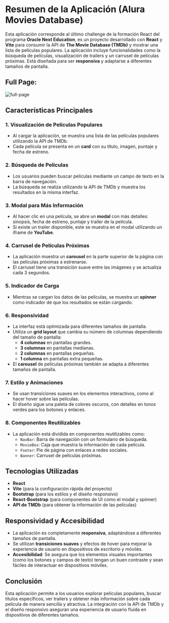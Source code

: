 # Resumen de la Aplicación (Alura Movies Database)

Esta aplicación corresponde al último challenge de la formación React del programa **Oracle Next Education**, es un proyecto desarrollado con **React** y **Vite** para consumir la API de **The Movie Database (TMDb)** y mostrar una lista de películas populares. La aplicación incluye funcionalidades como la búsqueda de películas, visualización de trailers y un carrusel de películas próximas. Está diseñada para ser **responsiva** y adaptarse a diferentes tamaños de pantalla.

## Full Page: 

![full-page](./src/assets/images/full-page.png)

## Características Principales

### 1. **Visualización de Películas Populares**
   - Al cargar la aplicación, se muestra una lista de las películas populares utilizando la API de TMDb.
   - Cada película se presenta en un **card** con su título, imagen, puntaje y fecha de estreno.
   
### 2. **Búsqueda de Películas**
   - Los usuarios pueden buscar películas mediante un campo de texto en la barra de navegación.
   - La búsqueda se realiza utilizando la API de TMDb y muestra los resultados en la misma interfaz.

### 3. **Modal para Más Información**
   - Al hacer clic en una película, se abre un **modal** con más detalles: sinopsis, fecha de estreno, puntaje y trailer de la película.
   - Si existe un trailer disponible, este se muestra en el modal utilizando un iframe de **YouTube**.

### 4. **Carrusel de Películas Próximas**
   - La aplicación muestra un **carousel** en la parte superior de la página con las películas próximas a estrenarse.
   - El carrusel tiene una transición suave entre las imágenes y se actualiza cada 3 segundos.

### 5. **Indicador de Carga**
   - Mientras se cargan los datos de las películas, se muestra un **spinner** como indicador de que los resultados se están cargando.

### 6. **Responsividad**
   - La interfaz está optimizada para diferentes tamaños de pantalla.
   - Utiliza un **grid layout** que cambia su número de columnas dependiendo del tamaño de pantalla:
     - **4 columnas** en pantallas grandes.
     - **3 columnas** en pantallas medianas.
     - **2 columnas** en pantallas pequeñas.
     - **1 columna** en pantallas extra pequeñas.
   - El **carousel** de películas próximas también se adapta a diferentes tamaños de pantalla.

### 7. **Estilo y Animaciones**
   - Se usan transiciones suaves en los elementos interactivos, como al hacer hover sobre las películas.
   - El diseño sigue una paleta de colores oscuros, con detalles en tonos verdes para los botones y enlaces.

### 8. **Componentes Reutilizables**
   - La aplicación está dividida en componentes reutilizables como:
     - `NavBar`: Barra de navegación con un formulario de búsqueda.
     - `MovieBox`: Caja que muestra la información de cada película.
     - `Footer`: Pie de página con enlaces a redes sociales.
     - `Banner`: Carrusel de películas próximas.

## Tecnologías Utilizadas

- **React**
- **Vite** (para la configuración rápida del proyecto)
- **Bootstrap** (para los estilos y el diseño responsivo)
- **React-Bootstrap** (para componentes de UI como el modal y spinner)
- **API de TMDb** (para obtener la información de las películas)

## Responsividad y Accesibilidad

- La aplicación es completamente **responsiva**, adaptándose a diferentes tamaños de pantalla.
- Se utilizan **transiciones suaves** y efectos de hover para mejorar la experiencia de usuario en dispositivos de escritorio y móviles.
- **Accesibilidad**: Se asegura que los elementos visuales importantes (como los botones y campos de texto) tengan un buen contraste y sean fáciles de interactuar en dispositivos móviles.

## Conclusión

Esta aplicación permite a los usuarios explorar películas populares, buscar títulos específicos, ver trailers y obtener más información sobre cada película de manera sencilla y atractiva. La integración con la API de TMDb y el diseño responsivo aseguran una experiencia de usuario fluida en dispositivos de diferentes tamaños.
